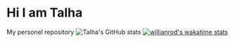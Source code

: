 # Hi I am Talha
My personel repository
![Talha's GitHub stats](https://github-readme-stats.vercel.app/api?username=Talhaasan&show_icons=true&theme=radical)
[![willianrod's wakatime stats](https://github-readme-stats.vercel.app/api/wakatime?username=Talhaasan)](https://github.com/Talhaasan/github-readme-stats)


